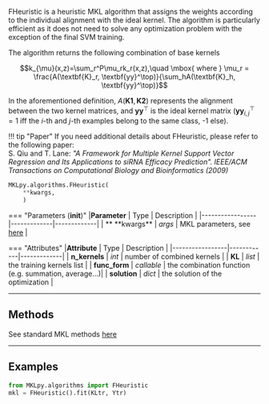 
FHeuristic is a heuristic MKL algorithm that assigns the weights according to the individual alignment with the ideal kernel.
The algorithm is particularly efficient as it does not need to solve any optimization problem with the exception of the final SVM training.


The algorithm returns the following combination of base kernels

$$k_{\mu}(x,z)=\sum_r^P\mu_rk_r(x,z),\quad \mbox{ where } \mu_r = \frac{A(\textbf{K}_r, \textbf{yy}^\top)}{\sum_hA(\textbf{K}_h, \textbf{yy}^\top)}$$

In the aforementioned definition, $A(\textbf{K1}, \textbf{K2})$ represents the alignment between the two kernel matrices, and $\textbf{yy}^\top$ is the ideal kernel matrix ($\textbf{yy}^\top_{i,j}= 1$ iff the $i$-th and $j$-th examples belong to the same class, -1 else).


!!! tip "Paper"
	If you need additional details about FHeuristic, please refer to the following paper:<br>
	S. Qiu and T. Lane: *"A Framework for Multiple Kernel Support Vector Regression and Its Applications to siRNA Efficacy Prediction". IEEE/ACM Transactions on Computational Biology and Bioinformatics (2009)*

```python
MKLpy.algorithms.FHeuristic(
	**kwargs,
	)
```

=== "Parameters (__init__)"
	|**Parameter**    | Type        | Description |
	|-----------------|-------------|-------------|
	| ** \*\*kwargs** | *args*      | MKL parameters, see [here](MKL.md) |

=== "Attributes"
	|**Attribute**        | Type       | Description |
	|-----------------|------------|-------------|
	| **n_kernels**   | *int*      | number of combined kernels |
	| **KL**          | *list*     | the training kernels list  |
	| **func_form**   | *callable* | the combination function (e.g. summation, average...)|
	| **solution**    | *dict*     | the solution of the optimization |



- - -

## Methods

See standard MKL methods [here](MKL.md)


- - -

## Examples

```python
from MKLpy.algorithms import FHeuristic
mkl = FHeuristic().fit(KLtr, Ytr)
```
